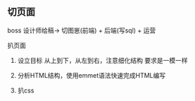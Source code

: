 ## 切页面

boss
设计师给稿-> 切图崽(前端) + 后端(写sql) + 运营

扒页面

1. 设立目标
 从上到下，从左到右，注意细化结构   要求是一模一样

2. 分析HTML结构，使用emmet语法快速完成HTML编写

3. 扒css